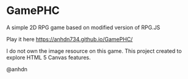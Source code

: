 # GamePHC
A simple 2D RPG game based on modified version of RPG.JS

Play it here https://anhdn734.github.io/GamePHC/

I do not own the image resource on this game. This project created to explore HTML 5 Canvas features.

@anhdn
